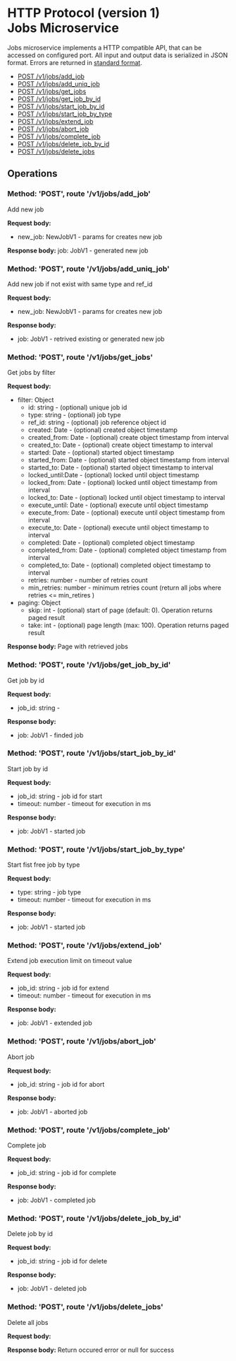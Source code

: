 # HTTP Protocol (version 1) <br> Jobs Microservice

Jobs microservice implements a HTTP compatible API, that can be accessed on configured port.
All input and output data is serialized in JSON format. Errors are returned in [standard format]().

* [POST /v1/jobs/add_job](#operation1)
* [POST /v1/jobs/add_uniq_job](#operation2)
* [POST /v1/jobs/get_jobs](#operation3)
* [POST /v1/jobs/get_job_by_id](#operation4)
* [POST /v1/jobs/start_job_by_id](#operation5)
* [POST /v1/jobs/start_job_by_type](#operation6)
* [POST /v1/jobs/extend_job](#operation7)
* [POST /v1/jobs/abort_job](#operation8)
* [POST /v1/jobs/complete_job](#operation9)
* [POST /v1/jobs/delete_job_by_id](#operation10)
* [POST /v1/jobs/delete_jobs](#operation11)

## Operations

### <a name="operation1"></a> Method: 'POST', route '/v1/jobs/add_job'

Add new job

**Request body:** 
- new_job: NewJobV1 - params for creates new job

**Response body:**
job: JobV1 - generated new job

### <a name="operation2"></a> Method: 'POST', route '/v1/jobs/add_uniq_job'

Add new job if not exist with same type and ref_id

**Request body:** 
- new_job: NewJobV1 - params for creates new job

**Response body:**
- job: JobV1 - retrived existing or generated new job

### <a name="operation3"></a> Method: 'POST', route '/v1/jobs/get_jobs'

Get jobs by filter

**Request body:**
- filter: Object
    - id: string - (optional) unique job id
    - type: string - (optional) job type
    - ref_id: string - (optional) job reference object id
    - created: Date - (optional) created object timestamp 
    - created_from: Date - (optional) create object timestamp from interval
    - created_to: Date - (optional) create object timestamp to interval
    - started: Date - (optional) started object timestamp 
    - started_from: Date - (optional) started object timestamp from interval
    - started_to: Date - (optional) started object timestamp to interval
    - locked_until:Date - (optional) locked until object timestamp 
    - locked_from: Date - (optional) locked until object timestamp from interval
    - locked_to: Date - (optional) locked until object timestamp to interval
    - execute_until: Date - (optional) execute until object timestamp
    - execute_from: Date - (optional) execute until object timestamp from interval
    - execute_to: Date - (optional) execute until object timestamp to interval
    - completed: Date - (optional) completed object timestamp
    - completed_from: Date - (optional) completed object timestamp from interval
    - completed_to: Date - (optional) completed object timestamp to interval
    - retries: number - number of retries count
    - min_retries: number - minimum retries count (return all jobs where retries <= min_retires )
- paging: Object
  - skip: int - (optional) start of page (default: 0). Operation returns paged result
  - take: int - (optional) page length (max: 100). Operation returns paged result

**Response body:**
Page with retrieved jobs

### <a name="operation4"></a> Method: 'POST', route '/v1/jobs/get_job_by_id'

Get job by id

**Request body:**
- job_id: string - 

**Response body:**
- job: JobV1 - finded job 

### <a name="operation5"></a> Method: 'POST', route '/v1/jobs/start_job_by_id'

Start job by id

**Request body:**
 - job_id: string - job id for start
 - timeout: number - timeout for execution in ms

**Response body:**
- job: JobV1 - started job 

### <a name="operation5"></a> Method: 'POST', route '/v1/jobs/start_job_by_type'

 Start fist free job by type

**Request body:**
 - type: string - job type
 - timeout: number - timeout for execution in ms

**Response body:**
- job: JobV1 - started job 

### <a name="operation5"></a> Method: 'POST', route '/v1/jobs/extend_job'

Extend job execution limit on timeout value

**Request body:**
 - job_id: string - job id for extend
 - timeout: number - timeout for execution in ms

**Response body:**
- job: JobV1 - extended job 

### <a name="operation5"></a> Method: 'POST', route '/v1/jobs/abort_job'

Abort job

**Request body:**
- job_id: string - job id for abort

**Response body:**
- job: JobV1 - aborted job 

### <a name="operation5"></a> Method: 'POST', route '/v1/jobs/complete_job'

Complete job

**Request body:**
- job_id: string - job id for complete

**Response body:**
 - job: JobV1 - completed job 

### <a name="operation5"></a> Method: 'POST', route '/v1/jobs/delete_job_by_id'

Delete job by id

**Request body:**
- job_id: string - job id for delete

**Response body:**
- job: JobV1 - deleted job 

### <a name="operation5"></a> Method: 'POST', route '/v1/jobs/delete_jobs'

Delete all jobs

**Request body:**

**Response body:**
Return occured error or null for success